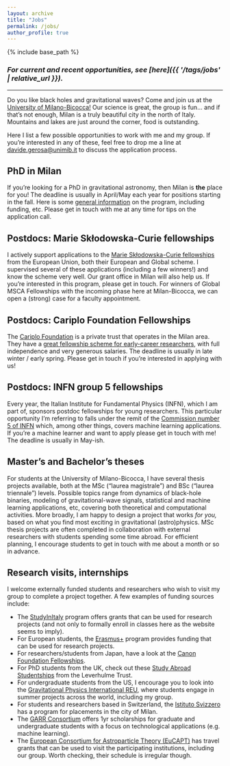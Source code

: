 ```yaml
---
layout: archive
title: "Jobs"
permalink: /jobs/
author_profile: true
---
```


{% include base_path %}

### *For current and recent opportunities, see [here]({{ '/tags/jobs' | relative_url }}).*
---


Do you like black holes and gravitational waves? Come and join us at the [University of Milano-Bicocca!](https://en.unimib.it/) Our science is great, the group is fun… and if that’s not enough, Milan is a truly beautiful city in the north of Italy. Mountains and lakes are just around the corner, food is outstanding.

Here I list a few possible opportunities to work with me and my group. If you’re interested in any of these, feel free to drop me a line at [davide.gerosa@unimib.it](mailto:davide.gerosa@unimib.it) to discuss the application process.


## PhD in Milan

If you’re looking for a PhD in gravitational astronomy, then Milan is **the** place for you! The deadline is usually in April/May each year for positions starting in the fall. Here is some [general information](https://en.unimib.it/education/doctoral-research-phd-programmes/how-apply-phd-programme) on the program, including funding, etc. Please get in touch with me at any time for tips on the application call.

## Postdocs: Marie Skłodowska-Curie fellowships

I actively support applications to the [Marie Skłodowska-Curie fellowships](https://marie-sklodowska-curie-actions.ec.europa.eu/actions/postdoctoral-fellowships) from the European Union, both their European and Global scheme. I supervised several of these applications (including a few winners!) and know the scheme very well. Our grant office in Milan will also help us. If you’re interested in this program, please get in touch. For winners of Global MSCA Fellowships with the incoming phase here at Milan-Bicocca, we can open a (strong) case for a faculty appointment.

## Postdocs: Cariplo Foundation Fellowships

The [Cariplo Foundation](https://www.fondazionecariplo.it/) is a private trust that operates in the Milan area. They have a [great fellowship scheme for early-career researchers](https://www.fondazionecariplo.it/it/bandi/bandi.html), with full independence and very generous salaries. The deadline is usually in late winter / early spring. Please get in touch if you’re interested in applying with us!

## Postdocs: INFN group 5 fellowships

Every year, the Italian Institute for Fundamental Physics (INFN), which I am part of, sponsors postdoc fellowships for young researchers. This particular opportunity I’m referring to falls under the remit of the [Commission number 5 of INFN](https://web.infn.it/csn5/index.php/en/) which, among other things, covers machine learning applications. If you’re a machine learner and want to apply please get in touch with me! The deadline is usually in May-ish.

## Master’s and Bachelor’s theses

For students at the University of Milano-Bicocca, I have several thesis projects available, both at the MSc (“laurea magistrale”) and BSc (“laurea triennale”) levels. Possible topics range from dynamics of black-hole binaries, modeling of gravitational-wave signals, statistical and machine learning applications, etc, covering both theoretical and computational activities. More broadly, I am happy to design a project that works *for you,* based on what you find most exciting in gravitational (astro)physics. MSc thesis projects are often completed in collaboration with external researchers with students spending some time abroad. For efficient planning, I encourage students to get in touch with me about a month or so in advance.

## Research visits, internships

I welcome externally funded students and researchers who wish to visit my group to complete a project together. A few examples of funding sources include:

- The [StudyInItaly](https://studyinitaly.esteri.it/) program offers grants that can be used for research projects (and not only to formally enroll in classes here as the website seems to imply).
- For European students, the [Erasmus+](https://ec.europa.eu/programmes/erasmus-plus/node_en) program provides funding that can be used for research projects.
- For researchers/students from Japan, have a look at the [Canon Foundation Fellowships](https://www.canonfoundation.org/programmes/research-fellowships/).
- For PhD students from the UK, check out these [Study Abroad Studentships](https://www.leverhulme.ac.uk/study-abroad-studentships) from the Leverhulme Trust.
- For undergraduate students from the US, I encourage you to look into the [Gravitational Physics International REU](http://www.phys.ufl.edu/ireu/), where students engage in summer projects across the world, including my group.
- For students and researchers based in Switzerland, the [Istituto Svizzero](https://www.istitutosvizzero.it/residenze/) has a program for placements in the city of Milan.
- The [GARR Consortium](https://www.garr.it/it/ricerca-e-formazione/formazione/borse-di-studio) offers 1yr scholarships for graduate and undergraduate students with a focus on technological applications (e.g. machine learning).
- The [European Consortium for Astroparticle Theory (EuCAPT)](https://www.eucapt.org/) has travel grants that can be used to visit the participating institutions, including our group. Worth checking, their schedule is irregular though.